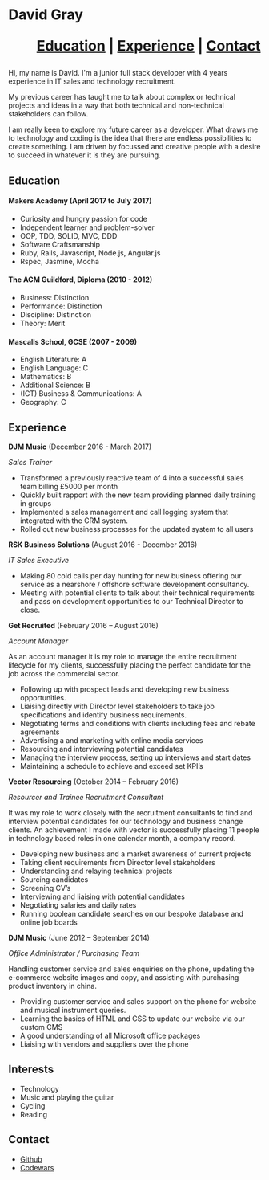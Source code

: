 # David Gray<p align="right"><a href="#education">Education</a> | <a href="#experience">Experience</a> | <a href="#contact">Contact</a></p>






Hi, my name is David.
I'm a junior full stack developer with 4 years experience in IT sales and technology recruitment.

My previous career has taught me to talk about complex or technical projects and ideas in a way that both technical and non-technical stakeholders can follow.

I am really keen to explore my future career as a developer. What draws me to technology and coding is the idea that there are endless possibilities to create something. I am driven by focussed and creative people with a desire to succeed in whatever it is they are pursuing.

<!--
## Skills

#### This Skill

Descriptive paragraph of how capable you are at this skill and, if relevant, how it has developed.

- Experience
- Achievements
- Evidence

#### Another Skill

Descriptive paragraph of how capable you are at this skill and, if relevant, how it has developed.

- I achieved A during my work at B (job, or otherwise)
- I contributed to the growth of X while doing Y (job, or otherwise)
- I built this, made this, broke this, fixed this, etc.
- A link to some on-line evidence (blogs, videos, articles, etc.)
-->

## <a name="#education">Education</a>

#### Makers Academy (April 2017 to July 2017)

- Curiosity and hungry passion for code
- Independent learner and problem-solver
- OOP, TDD, SOLID, MVC, DDD
- Software Craftsmanship
- Ruby, Rails, Javascript, Node.js, Angular.js
- Rspec, Jasmine, Mocha

#### The ACM Guildford, Diploma (2010 - 2012)

- Business:                           Distinction
- Performance:                        Distinction
- Discipline:                         Distinction
- Theory:                             Merit

#### Mascalls School, GCSE (2007 - 2009)

- English Literature:				            A
- English Language:				              C
- Mathematics: 					                B
- Additional Science:				            B
- (ICT) Business & Communications:			A
- Geography:					                  C

## <a name="#experience">Experience</a>

**DJM Music** (December 2016 - March 2017)

*Sales Trainer*  

- Transformed a previously reactive team of 4 into a successful sales team billing £5000 per month
- Quickly built rapport with the new team providing planned daily training in groups
- Implemented a sales management and call logging system that integrated with the CRM system.
- Rolled out new business processes for the updated system to all users


**RSK Business Solutions** (August 2016 - December 2016)

*IT Sales Executive*
- Making 80 cold calls per day hunting for new business offering our service as a nearshore / offshore software development consultancy.
- Meeting with potential clients to talk about their technical requirements and pass on development opportunities to our Technical Director to close.


**Get Recruited** (February 2016 – August 2016)

*Account Manager*

As an account manager it is my role to manage the entire recruitment lifecycle for my clients, successfully placing the perfect candidate for the job across the commercial sector.

- Following up with prospect leads and developing new business opportunities.
- Liaising directly with Director level stakeholders to take job specifications and identify  business requirements.
- Negotiating terms and conditions with clients including fees and rebate agreements
- Advertising a and marketing with online media services
- Resourcing and interviewing potential candidates
- Managing the interview process, setting up interviews and start dates
- Maintaining a schedule to achieve and exceed set KPI’s


**Vector Resourcing** (October 2014 – February 2016)

*Resourcer and Trainee Recruitment Consultant*

It was my role to work closely with the recruitment consultants to find and interview potential candidates for our technology and business change clients.
An achievement I made with vector is successfully placing 11 people in technology based roles in one calendar month, a company record.

- Developing new business and a market awareness of current projects
- Taking client requirements from Director level stakeholders
- Understanding and relaying technical projects
- Sourcing candidates
- Screening CV’s
- Interviewing and liaising with potential candidates
- Negotiating salaries and daily rates
- Running boolean candidate searches on our bespoke database and online job boards


**DJM Music** (June 2012 – September 2014)

*Office Administrator / Purchasing Team*

Handling customer service and sales enquiries on the phone, updating the e-commerce website images and copy, and assisting with purchasing product inventory in china.

- Providing customer service and sales support on the phone for website and musical instrument queries.
- Learning the basics of HTML and CSS to update our website via our custom CMS
- A good understanding of all Microsoft office packages
- Liaising with vendors and suppliers over the phone


## Interests

- Technology
- Music and playing the guitar
- Cycling
- Reading

## <a name="#contact">Contact</a>

- <a href="https://github.com/DSeanGray">Github</a>
- <a href="https://www.codewars.com/users/DSeanGray">Codewars</a>
